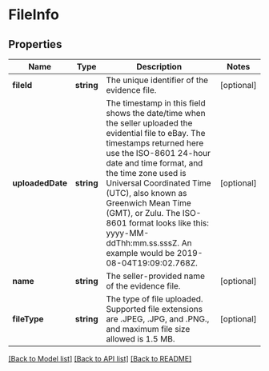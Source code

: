 # FileInfo

## Properties
Name | Type | Description | Notes
------------ | ------------- | ------------- | -------------
**fileId** | **string** | The unique identifier of the evidence file. | [optional] 
**uploadedDate** | **string** | The timestamp in this field shows the date/time when the seller uploaded the evidential file to eBay. The timestamps returned here use the ISO-8601 24-hour date and time format, and the time zone used is Universal Coordinated Time (UTC), also known as Greenwich Mean Time (GMT), or Zulu. The ISO-8601 format looks like this: yyyy-MM-ddThh:mm.ss.sssZ. An example would be 2019-08-04T19:09:02.768Z. | [optional] 
**name** | **string** | The seller-provided name of the evidence file. | [optional] 
**fileType** | **string** | The type of file uploaded. Supported file extensions are .JPEG, .JPG, and .PNG., and maximum file size allowed is 1.5 MB. | [optional] 

[[Back to Model list]](../README.md#documentation-for-models) [[Back to API list]](../README.md#documentation-for-api-endpoints) [[Back to README]](../README.md)


